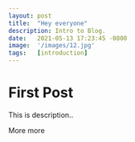 ```yaml
---
layout: post
title:  "Hey everyone"
description: Intro to Blog.
date:   2021-05-13 17:23:45 -0800
image:  '/images/12.jpg'
tags:   [introduction]
---
```


# First Post

This is description..


More 
more 
